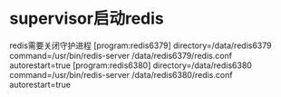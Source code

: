 # supervisor启动redis

redis需要关闭守护进程 \[program:redis6379\] directory=/data/redis6379 command=/usr/bin/redis-server /data/redis6379/redis.conf autorestart=true \[program:redis6380\] directory=/data/redis6380 command=/usr/bin/redis-server /data/redis6380/redis.conf autorestart=true

